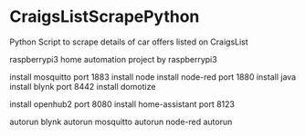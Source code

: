 # CraigsListScrapePython
Python Script to scrape details of car offers listed on CraigsList 

raspberrypi3
home automation project by raspberrypi3

install mosquitto port 1883 install node install node-red port 1880 install java install blynk port 8442 install domotize

install openhub2 port 8080 install home-assistant port 8123

autorun blynk autorun mosquitto autorun node-red autorun
